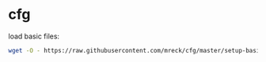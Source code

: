 # cfg

load basic files:

```sh
wget -O - https://raw.githubusercontent.com/mreck/cfg/master/setup-basic.sh | sh
```
